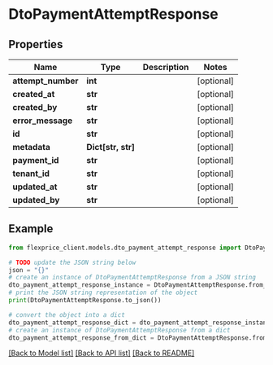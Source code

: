 # DtoPaymentAttemptResponse


## Properties

Name | Type | Description | Notes
------------ | ------------- | ------------- | -------------
**attempt_number** | **int** |  | [optional] 
**created_at** | **str** |  | [optional] 
**created_by** | **str** |  | [optional] 
**error_message** | **str** |  | [optional] 
**id** | **str** |  | [optional] 
**metadata** | **Dict[str, str]** |  | [optional] 
**payment_id** | **str** |  | [optional] 
**tenant_id** | **str** |  | [optional] 
**updated_at** | **str** |  | [optional] 
**updated_by** | **str** |  | [optional] 

## Example

```python
from flexprice_client.models.dto_payment_attempt_response import DtoPaymentAttemptResponse

# TODO update the JSON string below
json = "{}"
# create an instance of DtoPaymentAttemptResponse from a JSON string
dto_payment_attempt_response_instance = DtoPaymentAttemptResponse.from_json(json)
# print the JSON string representation of the object
print(DtoPaymentAttemptResponse.to_json())

# convert the object into a dict
dto_payment_attempt_response_dict = dto_payment_attempt_response_instance.to_dict()
# create an instance of DtoPaymentAttemptResponse from a dict
dto_payment_attempt_response_from_dict = DtoPaymentAttemptResponse.from_dict(dto_payment_attempt_response_dict)
```
[[Back to Model list]](../README.md#documentation-for-models) [[Back to API list]](../README.md#documentation-for-api-endpoints) [[Back to README]](../README.md)


